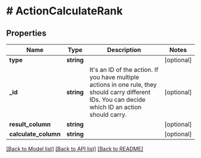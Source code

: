 # # ActionCalculateRank

## Properties

Name | Type | Description | Notes
------------ | ------------- | ------------- | -------------
**type** | **string** |  | [optional]
**_id** | **string** | It&#39;s an ID of the action.  If you have multiple actions in one rule, they should carry different IDs.  You can decide which ID an action should carry. | [optional]
**result_column** | **string** |  | [optional]
**calculate_column** | **string** |  | [optional]

[[Back to Model list]](../../README.md#models) [[Back to API list]](../../README.md#endpoints) [[Back to README]](../../README.md)
